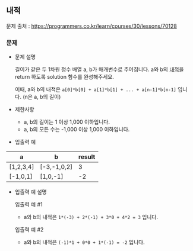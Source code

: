 ## 내적

문제 출처 : https://programmers.co.kr/learn/courses/30/lessons/70128

### 문제

- 문제 설명

  길이가 같은 두 1차원 정수 배열 a, b가 매개변수로 주어집니다. a와 b의 [내적](https://en.wikipedia.org/wiki/Dot_product)을 return 하도록 solution 함수를 완성해주세요.

  이때, a와 b의 내적은 `a[0]*b[0] + a[1]*b[1] + ... + a[n-1]*b[n-1]` 입니다. (n은 a, b의 길이)

- 제한사항

  - a, b의 길이는 1 이상 1,000 이하입니다.
  - a, b의 모든 수는 -1,000 이상 1,000 이하입니다.

- 입출력 예

| a         | b           | result |
| --------- | ----------- | ------ |
| [1,2,3,4] | [-3,-1,0,2] | 3      |
| [-1,0,1]  | [1,0,-1]    | -2     |

- 입출력 예 설명

  입출력 예 #1

  - a와 b의 내적은 `1*(-3) + 2*(-1) + 3*0 + 4*2 = 3` 입니다.
  
  입출력 예 #2
  
  - a와 b의 내적은 `(-1)*1 + 0*0 + 1*(-1) = -2` 입니다.
